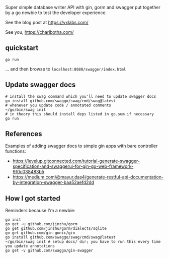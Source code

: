Super simple database writer API with gin, gorm and swagger put together by a go
newbie to test the developer experience.

See the blog post at https://vxlabs.com/

See you,
https://charlbotha.com/

## quickstart

```shell
go run
```

... and then browse to `localhost:8080/swagger/index.html`

## Update swagger docs

```shell
# install the swag command which you'll need to update swagger docs
go install github.com/swaggo/swag/cmd/swag@latest
# whenever you update code / annotated comments
~/go/bin/swag init
# in theory this should install deps listed in go.sum if necessary
go run
```

## References

Examples of adding swagger docs to simple gin apps with bare controller functions:

- https://levelup.gitconnected.com/tutorial-generate-swagger-specification-and-swaggerui-for-gin-go-web-framework-9f0c038483b5
- https://medium.com/@mayur.das4/generate-restful-api-documentation-by-integration-swagger-baa52aefd2dd

## How I got started

Reminders because I'm a newbie:

```shell
go init
go get -u github.com/jinzhu/gorm
go get github.com/jinzhu/gorm/dialects/sqlite
go get github.com/gin-gonic/gin
go install github.com/swaggo/swag/cmd/swag@latest
~/go/bin/swag init # setup docs/ dir; you have to run this every time you update annotations
go get -v github.com/swaggo/gin-swagger
```
